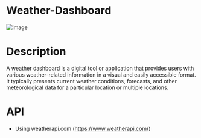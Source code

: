 # Weather-Dashboard
![image](https://github.com/99Anvar99/Weather-Application/assets/60616540/00261ac8-39d2-4886-ae1a-7bd1a019ad4e)

# Description
A weather dashboard is a digital tool or application that provides users with various weather-related information in a visual and easily accessible format. It typically presents current weather conditions, forecasts, and other meteorological data for a particular location or multiple locations.

# API
- Using weatherapi.com (https://www.weatherapi.com/)
